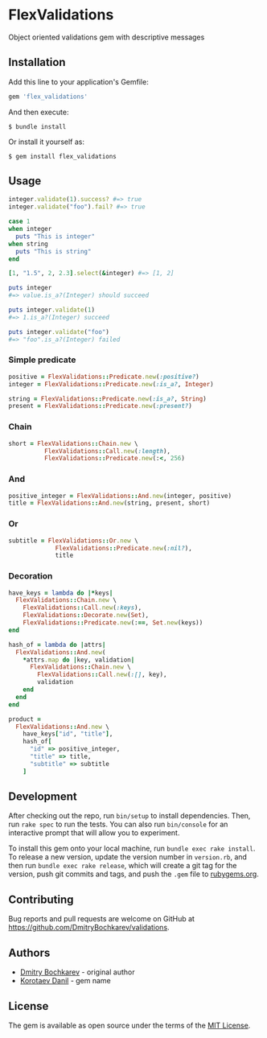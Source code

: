 # FlexValidations

Object oriented validations gem with descriptive messages

## Installation

Add this line to your application's Gemfile:

```ruby
gem 'flex_validations'
```

And then execute:

    $ bundle install

Or install it yourself as:

    $ gem install flex_validations

## Usage

```ruby
integer.validate(1).success? #=> true
integer.validate("foo").fail? #=> true

case 1
when integer
  puts "This is integer"
when string
  puts "This is string"
end

[1, "1.5", 2, 2.3].select(&integer) #=> [1, 2]

puts integer
#=> value.is_a?(Integer) should succeed

puts integer.validate(1)
#=> 1.is_a?(Integer) succeed

puts integer.validate("foo")
#=> "foo".is_a?(Integer) failed
```

### Simple predicate

```ruby
positive = FlexValidations::Predicate.new(:positive?)
integer = FlexValidations::Predicate.new(:is_a?, Integer)

string = FlexValidations::Predicate.new(:is_a?, String)
present = FlexValidations::Predicate.new(:present?)
```

### Chain

```ruby
short = FlexValidations::Chain.new \
          FlexValidations::Call.new(:length),
          FlexValidations::Predicate.new(:<, 256)
```

### And

```ruby
positive_integer = FlexValidations::And.new(integer, positive)
title = FlexValidations::And.new(string, present, short)
```

### Or

```ruby
subtitle = FlexValidations::Or.new \
             FlexValidations::Predicate.new(:nil?),
             title
```

### Decoration

```ruby
have_keys = lambda do |*keys|
  FlexValidations::Chain.new \
    FlexValidations::Call.new(:keys),
    FlexValidations::Decorate.new(Set),
    FlexValidations::Predicate.new(:==, Set.new(keys))
end

hash_of = lambda do |attrs|
  FlexValidations::And.new(
    *attrs.map do |key, validation|
      FlexValidations::Chain.new \
        FlexValidations::Call.new(:[], key),
        validation
    end
  end
end

product =
  FlexValidations::And.new \
    have_keys["id", "title"],
    hash_of[
      "id" => positive_integer,
      "title" => title,
      "subtitle" => subtitle
    ]
```

## Development

After checking out the repo, run `bin/setup` to install dependencies. Then, run `rake spec` to run the tests. You can also run `bin/console` for an interactive prompt that will allow you to experiment.

To install this gem onto your local machine, run `bundle exec rake install`. To release a new version, update the version number in `version.rb`, and then run `bundle exec rake release`, which will create a git tag for the version, push git commits and tags, and push the `.gem` file to [rubygems.org](https://rubygems.org).

## Contributing

Bug reports and pull requests are welcome on GitHub at https://github.com/DmitryBochkarev/validations.

## Authors

- [Dmitry Bochkarev](email:dimabochkarev@gmail.com) - original author
- [Korotaev Danil](https://github.com/cynek) - gem name


## License

The gem is available as open source under the terms of the [MIT License](https://opensource.org/licenses/MIT).
